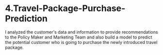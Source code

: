 # 4.Travel-Package-Purchase-Prediction
I  analyzed the customer's data and information to provide recommendations to the Policy Maker and Marketing Team and also build a model to predict the potential customer who is going to purchase the newly introduced travel package.
